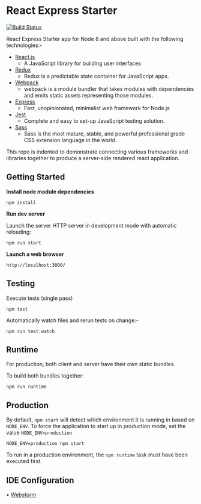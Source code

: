 React Express Starter
=====================

[![Build Status](https://travis-ci.org/techinity/react-express-starter.svg?branch=master)](https://travis-ci.org/techinity/react-express-starter)

React Express Starter app for Node 8 and above built with the following technologies:-

  * [React.js](https://facebook.github.io/react/)
    - A JavaScript library for building user interfaces
  * [Redux](http://redux.js.org/)
    - Redux is a predictable state container for JavaScript apps.
  * [Webpack](https://webpack.github.io/)
    - webpack is a module bundler that takes modules with dependencies and emits static assets representing those modules.
  * [Express](https://expressjs.com/)
    - Fast, unopinionated, minimalist web framework for Node.js
  * [Jest](https://facebook.github.io/jest/)
    - Complete and easy to set-up JavaScript testing solution.
  * [Sass](http://sass-lang.com/)
    - Sass is the most mature, stable, and powerful professional grade CSS extension language in the world.


This repo is indented to demonstrate connecting various frameworks and libraries together to produce a server-side rendered react application.


Getting Started
---------------

  __Install node module dependencies__
  
  ```npm install```
  
  __Run dev server__
  
  Launch the server HTTP server in development mode with automatic reloading:
  
  ```npm run start```
  
  __Launch a web browser__
  
  ```http://localhost:3000/```


Testing
-------

Execute tests (single pass)

```npm test```

Automatically watch files and rerun tests on change:-

```npm run test:watch```

Runtime
-------

For production, both client and server have their own static bundles.

To build both bundles together:

```npm run runtime```

Production
----------

By default, `npm start` will detect which environment it is running in based on `NODE_ENV`. To force the application to start up
in production mode, set the value `NODE_ENV=production` 


```NODE_ENV=production npm start```

To run in a production environment, the `npm runtime` task must have been executed first.

IDE Configuration
-----------------

• [Webstorm](docs/webstorm-run-configurations.md)
